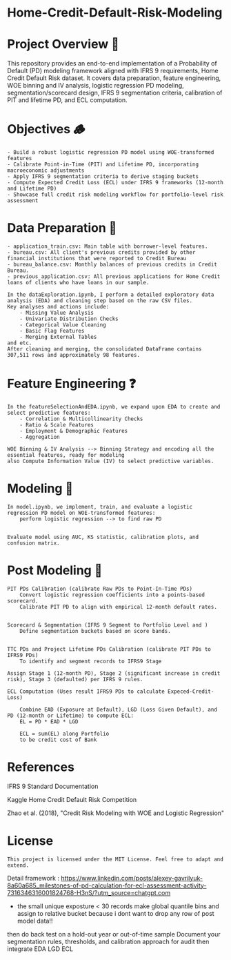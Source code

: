 # Home-Credit-Default-Risk-Modeling

# Project Overview 👀

This repository provides an end-to-end implementation of a Probability of Default (PD) modeling framework aligned with IFRS 9 requirements, Home Credit Default Risk dataset. It covers data preparation, feature engineering, WOE binning and IV analysis, logistic regression PD modeling, segmentation/scorecard design, IFRS 9 segmentation criteria, calibration of PIT and lifetime PD, and ECL computation.

# Objectives 🪵

    - Build a robust logistic regression PD model using WOE-transformed features
    - Calibrate Point-in-Time (PIT) and Lifetime PD, incorporating macroeconomic adjustments
    - Apply IFRS 9 segmentation criteria to derive staging buckets
    - Compute Expected Credit Loss (ECL) under IFRS 9 frameworks (12‑month and Lifetime PD)
    - Showcase full credit risk modeling workflow for portfolio-level risk assessment

# Data Preparation 🧹

    - application_train.csv: Main table with borrower-level features.
    - bureau.csv: All client's previous credits provided by other financial institutions that were reported to Credit Bureau
    - bureau_balance.csv: Monthly balances of previous credits in Credit Bureau.
    - previous_application.csv: All previous applications for Home Credit loans of clients who have loans in our sample.

    In the dataExploration.ipynb, I perform a detailed exploratory data analysis (EDA) and cleaning step based on the raw CSV files.
    Key analyses and actions include:
        - Missing Value Analysis
        - Univariate Distribution Checks
        - Categorical Value Cleaning
        - Basic Flag Features
        - Merging External Tables
    and etc.
    After cleaning and merging, the consolidated DataFrame contains 307,511 rows and approximately 98 features.

# Feature Engineering ❓

    In the featureSelectionAndEDA.ipynb, we expand upon EDA to create and select predictive features:
        - Correlation & Multicollinearity Checks
        - Ratio & Scale Features
        - Employment & Demographic Features
        - Aggregation

    WOE Binning & IV Analysis --> Binning Strategy and encoding all the essential features, ready for modeling
    also Compute Information Value (IV) to select predictive variables.

# Modeling 🐌

    In model.ipynb, we implement, train, and evaluate a logistic regression PD model on WOE-transformed features:
        perform logistic regression --> to find raw PD


    Evaluate model using AUC, KS statistic, calibration plots, and confusion matrix.

# Post Modeling 🐌

    PIT PDs Calibration (calibrate Raw PDs to Point-In-Time PDs)
        Convert logistic regression coefficients into a points-based scorecard.
        Calibrate PIT PD to align with empirical 12‑month default rates.


    Scorecard & Segmentation (IFRS 9 Segment to Portfolio Level and )
        Define segmentation buckets based on score bands.


    TTC PDs and Project Lifetime PDs Calibration (calibrate PIT PDs to IFRS9 PDs)
        To identify and segment records to IFRS9 Stage

    Assign Stage 1 (12‑month PD), Stage 2 (significant increase in credit risk), Stage 3 (defaulted) per IFRS 9 rules.

    ECL Computation (Uses result IFRS9 PDs to calculate Expeced-Credit-Loss)

        Combine EAD (Exposure at Default), LGD (Loss Given Default), and PD (12‑month or Lifetime) to compute ECL:
        EL = PD * EAD * LGD

        ECL = sum(EL) along Portfolio
        to be credit cost of Bank

# References

IFRS 9 Standard Documentation

Kaggle Home Credit Default Risk Competition

Zhao et al. (2018), "Credit Risk Modeling with WOE and Logistic Regression"

# License

    This project is licensed under the MIT License. Feel free to adapt and extend.

Detail framework : https://www.linkedin.com/posts/alexey-gavrilyuk-8a60a685_milestones-of-pd-calculation-for-ecl-assessment-activity-7316346316001824768-H3nS/?utm_source=chatgpt.com

- the small unique exposture < 30 records make global quantile bins and assign to relative bucket because i dont want to drop any row of post model data!!

then do back test on a hold-out year or out-of-time sample
Document your segmentation rules, thresholds, and calibration approach for audit
then integrate EDA LGD ECL
